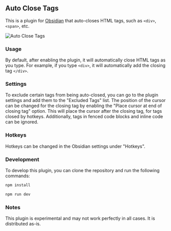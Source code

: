 ## Auto Close Tags

This is a plugin for [Obsidian](https://obsidian.md/) that auto-closes HTML tags, such as `<div>`, `<span>`, etc.

![Auto Close Tags](auto-close-tags-gif.gif)

### Usage

By default, after enabling the plugin, it will automatically close HTML tags as you type. For example, if you type `<div>`, it will automatically add the closing tag `</div>`.

### Settings

To exclude certain tags from being auto-closed, you can go to the plugin settings and add them to the "Excluded Tags" list. The position of the cursor can be changed for the closing tag by enabling the "Place cursor at end of closing tag" option. This will place the cursor after the closing tag, for tags closed by hotkeys. Additionally, tags in fenced code blocks and inline code can be ignored.

### Hotkeys

Hotkeys can be changed in the Obsidian settings under "Hotkeys".

### Development

To develop this plugin, you can clone the repository and run the following commands:

```bash
npm install
```

```bash
npm run dev
```

### Notes

This plugin is experimental and may not work perfectly in all cases. It is distributed as-is.
